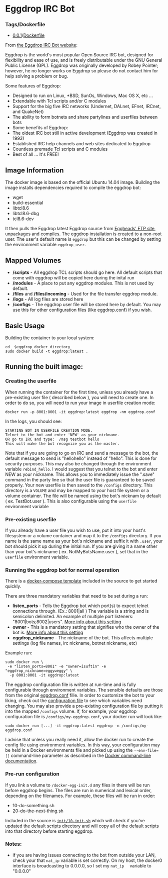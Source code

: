 Eggdrop IRC Bot
===============

### Tags/Dockerfile

- [0.0.1](https://github.com/isuftin/eggdrop-docker/blob/0.0.1/)/[Dockerfile](https://github.com/isuftin/eggdrop-docker/blob/0.0.1/Dockerfile)

From [the Eggdrop IRC Bot website](http://www.eggheads.org/):
 
Eggdrop is the world's most popular Open Source IRC bot, designed for flexibility and ease of use, and is freely distributable under the GNU General Public License (GPL). Eggdrop was originally developed by Robey Pointer; however, he no longer works on Eggdrop so please do not contact him for help solving a problem or bug. 

Some features of Eggdrop: 

- Designed to run on Linux, \*BSD, SunOs, Windows, Mac OS X, etc ...
- Extendable with Tcl scripts and/or C modules
- Support for the big five IRC networks (Undernet, DALnet, EFnet, IRCnet, and QuakeNet)
- The ability to form botnets and share partylines and userfiles between bots
- Some benefits of Eggdrop: 
- The oldest IRC bot still in active development (Eggdrop was created in 1993)
- Established IRC help channels and web sites dedicated to Eggdrop
- Countless premade Tcl scripts and C modules
- Best of all ... It's FREE!

## Image Information

The docker image is based on the official Ubuntu 14.04 image. Building the image installs dependencies required to compile the eggdrop bot: 
- wget 
- build-essential 
- libtcl8.6 
- libtcl8.6-dbg 
- tcl8.6-dev

It then pulls the Eggdrop latest Eggdrop source from [Eggheads' FTP site](ftp://ftp.eggheads.org/pub/eggdrop/source/eggdrop-latest.tar.gz), unpackages and compiles. The eggdrop installation is created to a non-root user. The user's default name is ```eggdrop``` but this can be changed by setting the environment variable ```eggdrop_user```.

## Mapped Volumes

- **/scripts** - All eggdrop TCL scripts should go here. All default scripts that come with eggdrop will be copied here during the inital run
- **/modules** - A place to put any eggdrop modules. This is not used by default.
- **/files** and **/files/incoming** - Used for the file transfer eggdrop module.
- **/logs** - All log files are stored here
- **/configs** - The eggdrop user file will be stored here by default. You may use this for other configuration files (like eggdrop.conf) if you wish.

## Basic Usage

Building the container to your local system:

```
cd  $eggdrop_docker_directory 
sudo docker build -t eggdrop:latest .
```

## Running the built image:

### Creating the userfile

When running the container for the first time, unless you already have a pre-existing user file ( described below ), you will need to create one. In order to do so, you will need to run your image in userfile creation mode:

```
docker run -p 8001:8001 -it eggdrop:latest eggdrop -nm eggdrop.conf
```

In the logs, you should see:

```
STARTING BOT IN USERFILE CREATION MODE.
Telnet to the bot and enter 'NEW' as your nickname.
OR go to IRC and type:  /msg testbot hello
This will make the bot recognize you as the master.
```

Note that if you are going to go on IRC and send a message to the bot, the default message to send is "hellohello" instead of "hello". This is done for security purposes. This may also be changed through the environment variable `rebind_hello`. I would suggest that you telnet to the bot and enter NEW as your nickname. This allows you to immediately issue the ".save" command in the party line so that the user file is guaranteed to be saved properly. Your new userfile is then saved to the `/configs` directory. This directory is a `VOLUME` and may be mapped to your host file system or a volume container. The file will be named using the bot's nicknam by default ( ex. TestBot.user ). This is also configurable using the `userfile` environment variable

### Pre-existing userfile

If you already have a user file you wish to use, put it into your host's filesystem or a volume container and map it to the `/configs` directory. If you name is the same name as your bot's nickname and suffix it with `.user`, your bot should pick it up during the initial run. If you are giving it a name other than your bot's nickname ( ex. NotMyBotsName.user ), set that in the `userfile` environment variable.

### Running the eggdrop bot for normal operation

There is a [docker-compose template](https://github.com/isuftin/eggdrop-docker/blob/master/docker-compose.yml) included in the source to get started quickly.  

There are three mandatory variables that need to be set during a run:

- **listen_ports** - Tells the Eggdrop bot which port(s) to expect telnet connections through. (Ex.: 8001|all ) The variable is a string and is semicolon delimited. An example of multiple port listeners: "8001|bots;8002|users". [More info about this setting](http://cvs.eggheads.org/viewvc/eggdrop1.6/eggdrop.conf?view=markup#l228)
- **owner**  - This is a mandatory setting that signifies who the owner of the bot is. [More info about this setting](http://cvs.eggheads.org/viewvc/eggdrop1.6/eggdrop.conf?view=markup#l358)
- **eggdrop_nickname** - The nickname of the bot. This affects multiple settings (log file names, irc nickname, botnet nickname, etc)

Example run:

```
sudo docker run \
 -e "listen_ports=8001" -e "owner=isuftin" -e "eggdrop_nickname=eggyweggy" \
  -p 8001:8001 -it eggdrop:latest 
```

The eggdrop configuration file is written at run-time and is fully configurable through environment variables. The sensible defaults are those from the original [eggdrop.conf](http://cvs.eggheads.org/viewvc/eggdrop1.6/eggdrop.conf?revision=1.69) fille.  In order to customize the bot to your liking, check out the [configuration file](https://github.com/isuftin/eggdrop-docker/blob/master/scripts/configure-eggdrop.sh) to see which variables need changing. You may also provide a pre-existing configuration file by putting it into the mapped `/configs` volume. If, for example, your eggdrop configuration file is `/configs/my-eggdrop.conf`, your docker run will look like:

```
sudo docker run [...] -it eggdrop:latest eggdrop -n /configs/my-eggdrop.conf
```
I advise that unless you really need it, allow the docker run to create the config file using environment variables. In this way, your configuration may be held in a Docker environments file and picked up using the `--env-file=[]` command-line parameter as described in the [Docker command-line documentation](https://docs.docker.com/reference/commandline/cli/).  

### Pre-run configuration

If you link a volume to `/docker-egg-init.d` any files in there will be run before eggdrop begins. The files are run in numerical and lexical order, depending on the filenames. For example, these files will be run in order: 

- 10-do-something.sh
- 20-do-the-next-thing.sh

Included in the source is [`init/10-init.sh`](https://github.com/isuftin/eggdrop-docker/blob/master/init/10-init.sh) which will check if you've updated the default scripts directory and will copy all of the default scripts into that directory before starting eggdrop.

### Notes:
- if you are having issues connecting to the bot from outside your LAN, check your that `nat_ip` variable is set correctly.  On my host, the docker0 interface is broadcasting to 0.0.0.0, so I set my `nat_ip	` variable to "0.0.0.0" 